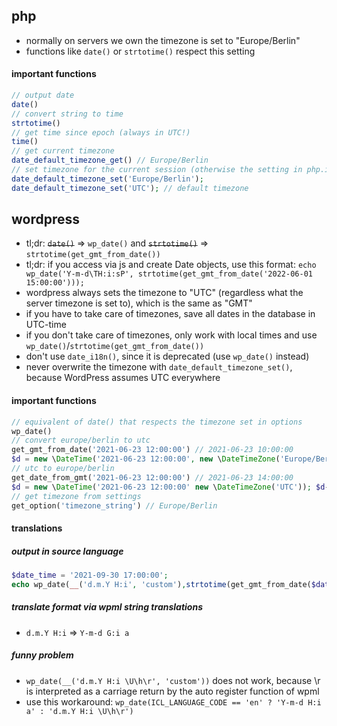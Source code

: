 ## php

- normally on servers we own the timezone is set to "Europe/Berlin"
- functions like `date()` or `strtotime()` respect this setting

#### important functions

```php
// output date
date()
// convert string to time
strtotime()
// get time since epoch (always in UTC!)
time()
// get current timezone
date_default_timezone_get() // Europe/Berlin
// set timezone for the current session (otherwise the setting in php.ini applies)
date_default_timezone_set('Europe/Berlin');
date_default_timezone_set('UTC'); // default timezone
```

## wordpress

- tl;dr: ~~`date()`~~ => `wp_date()` and ~~`strtotime()`~~ => `strtotime(get_gmt_from_date())`
- tl;dr: if you access via js and create Date objects, use this format: `echo wp_date('Y-m-d\TH:i:sP', strtotime(get_gmt_from_date('2022-06-01 15:00:00')));`
- wordpress always sets the timezone to "UTC" (regardless what the server timezone is set to), which is the same as "GMT"
- if you have to take care of timezones, save all dates in the database in UTC-time
- if you don't take care of timezones, only work with local times and use `wp_date()`/`strtotime(get_gmt_from_date())`
- don't use `date_i18n()`, since it is deprecated (use `wp_date()` instead)
- never overwrite the timezone with `date_default_timezone_set()`, because WordPress assumes UTC everywhere

#### important functions

```php
// equivalent of date() that respects the timezone set in options
wp_date()
// convert europe/berlin to utc
get_gmt_from_date('2021-06-23 12:00:00') // 2021-06-23 10:00:00
$d = new \DateTime('2021-06-23 12:00:00', new \DateTimeZone('Europe/Berlin')); $d->setTimeZone(new \DateTimeZone('UTC')); echo $d->format('Y-m-d H:i:s');
// utc to europe/berlin
get_date_from_gmt('2021-06-23 12:00:00') // 2021-06-23 14:00:00
$d = new \DateTime('2021-06-23 12:00:00' new \DateTimeZone('UTC')); $d->setTimeZone(new \DateTimeZone('Europe/Berlin')); echo $d->format('Y-m-d H:i:s');
// get timezone from settings
get_option('timezone_string') // Europe/Berlin
```

#### translations

##### output in source language

```php
$date_time = '2021-09-30 17:00:00';
echo wp_date(__('d.m.Y H:i', 'custom'),strtotime(get_gmt_from_date($date_time)));
```

##### translate format via wpml string translations

- `d.m.Y H:i` => `Y-m-d G:i a`

##### funny problem

- `wp_date(__('d.m.Y H:i \U\h\r', 'custom'))` does not work, because \r is interpreted as a carriage return by the auto register function of wpml
- use this workaround: `wp_date(ICL_LANGUAGE_CODE == 'en' ? 'Y-m-d H:i a' : 'd.m.Y H:i \U\h\r')`